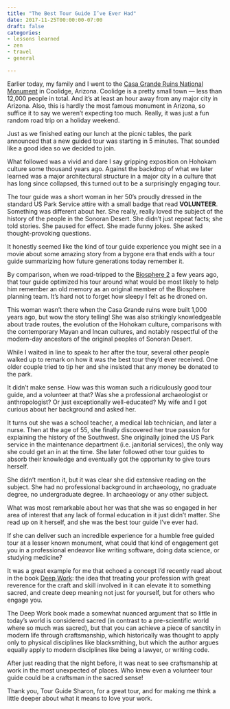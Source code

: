 ```yaml
---
title: "The Best Tour Guide I’ve Ever Had"
date: 2017-11-25T00:00:00-07:00
draft: false
categories:
- lessons learned
- zen
- travel
- general

---
```

Earlier today, my family and I went to the [Casa Grande Ruins National Monument](https://www.nps.gov/cagr/index.htm) in Coolidge, Arizona. Coolidge is a pretty small town — less than 12,000 people in total. And it’s at least an hour away from any major city in Arizona. Also, this is hardly the most famous monument in Arizona, so suffice it to say we weren’t expecting too much. Really, it was just a fun random road trip on a holiday weekend.

Just as we finished eating our lunch at the picnic tables, the park announced that a new guided tour was starting in 5 minutes. That sounded like a good idea so we decided to join.

What followed was a vivid and dare I say gripping exposition on Hohokam culture some thousand years ago. Against the backdrop of what we later learned was a major architectural structure in a major city in a culture that has long since collapsed, this turned out to be a surprisingly engaging tour.

<!--more-->

The tour guide was a short woman in her 50’s proudly dressed in the standard US Park Service attire with a small badge that read **VOLUNTEER**. Something was different about her. She really, really loved the subject of the history of the people in the Sonoran Desert. She didn’t just repeat facts; she told stories. She paused for effect. She made funny jokes. She asked thought-provoking questions.

It honestly seemed like the kind of tour guide experience you might see in a movie about some amazing story from a bygone era that ends with a tour guide summarizing how future generations today remember it.

By comparison, when we road-tripped to the [Biosphere 2](http://biosphere2.org/) a few years ago, that tour guide optimized his tour around what would be most likely to help him remember an old memory as an original member of the Biosphere planning team. It’s hard not to forget how sleepy I felt as he droned on.

This woman wasn’t there when the Casa Grande ruins were built 1,000 years ago, but wow the story telling! She was also strikingly knowledgeable about trade routes, the evolution of the Hohokam culture, comparisons with the contemporary Mayan and Incan cultures, and notably respectful of the modern-day ancestors of the original peoples of Sonoran Desert.

While I waited in line to speak to her after the tour, several other people walked up to remark on how it was the best tour they’d ever received. One older couple tried to tip her and she insisted that any money be donated to the park.

It didn’t make sense. How was this woman such a ridiculously good tour guide, and a volunteer at that? Was she a professional archaeologist or anthropologist? Or just exceptionally well-educated? My wife and I got curious about her background and asked her.

It turns out she was a school teacher, a medical lab technician, and later a nurse. Then at the age of 55, she finally discovered her true passion for explaining the history of the Southwest. She originally joined the US Park service in the maintenance department (i.e. janitorial services), the only way she could get an in at the time. She later followed other tour guides to absorb their knowledge and eventually got the opportunity to give tours herself.

She didn’t mention it, but it was clear she did extensive reading on the subject. She had no professional background in archaeology, no graduate degree, no undergraduate degree. In archaeology or any other subject.

What was most remarkable about her was that she was so engaged in her area of interest that any lack of formal education in it just didn’t matter. She read up on it herself, and she was the best tour guide I’ve ever had.

If she can deliver such an incredible experience for a humble free guided tour at a lesser known monument, what could that kind of engagement get you in a professional endeavor like writing software, doing data science, or studying medicine?

It was a great example for me that echoed a concept I’d recently read about in the book [Deep Work](https://www.amazon.com/Deep-Work-Focused-Success-Distracted/dp/1455586692): the idea that treating your profession with great reverence for the craft and skill involved in it can elevate it to something sacred, and create deep meaning not just for yourself, but for others who engage you.

The Deep Work book made a somewhat nuanced argument that so little in today’s world is considered sacred (in contrast to a pre-scientific world where so much was sacred), but that you can achieve a piece of sanctity in modern life through craftsmanship, which historically was thought to apply only to physical disciplines like blacksmithing, but which the author argues equally apply to modern disciplines like being a lawyer, or writing code.

After just reading that the night before, it was neat to see craftsmanship at work in the most unexpected of places. Who knew even a volunteer tour guide could be a craftsman in the sacred sense!

Thank you, Tour Guide Sharon, for a great tour, and for making me think a little deeper about what it means to love your work.